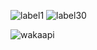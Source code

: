 ![label1](https://wakapi.dev/api/badge/erikfrish/interval:today?label=today)
![label30](https://wakapi.dev/api/badge/erikfrish/interval:30_days?label=last30d&color=red)

![wakaapi](https://github-readme-stats.vercel.app/api/wakatime?username=erikfrish&api_domain=wakapi.dev&bg_color=1A202C&title_color=2F855A&icon_color=2F855A&text_color=ffffff&custom_title=Wakapi%20Week%20Stats&layout=compact)
